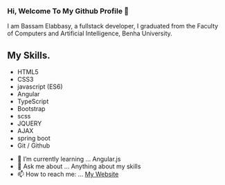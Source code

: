 ### Hi, Welcome To My Github Profile 👋


I am Bassam Elabbasy, a fullstack developer, I graduated from the Faculty of Computers and Artificial Intelligence, Benha University.

## My Skills.
* HTML5
* CSS3
* javascript (ES6)
* Angular
* TypeScript 
* Bootstrap 
* scss
* JQUERY 
* AJAX
* spring boot
* Git / Github


- 🌱 I’m currently learning ... Angular.js
- 💬 Ask me about ... Anything about my skills
- 📫 How to reach me: ... [My Website](https://bassamabassy.me)





